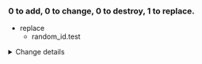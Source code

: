 ### 0 to add, 0 to change, 0 to destroy, 1 to replace.
- replace
    - random_id.test
<details><summary>Change details</summary>

````````diff
# random_id.test will be replaced
@@ -1,10 +1,5 @@
 {
-  "b64_std": "qddo6VPNl1g=",
-  "b64_url": "qddo6VPNl1g",
-  "byte_length": 8,
-  "dec": "12238365863745263448",
-  "hex": "a9d768e953cd9758",
-  "id": "qddo6VPNl1g",
+  "byte_length": 10,
   "keepers": null,
   "prefix": null
 }
````````

</details>
